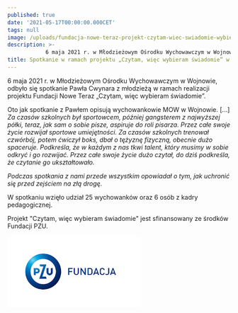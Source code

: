 ```yaml
---
published: true
date: '2021-05-17T00:00:00.000CET'
tags: null
image: /uploads/fundacja-nowe-teraz-projekt-czytam-wiec-swiadomie-wybieram-mow-wojnow.jpg
description: >-
            6 maja 2021 r. w Młodzieżowym Ośrodku Wychowawczym w Wojnowie, odbyło się spotkanie Pawła Cwynara z młodzieżą w ramach realizacji projektu Fundacji Nowe Teraz „Czytam, więc wybieram świadomie”. 
title: Spotkanie w ramach projektu „Czytam, więc wybieram świadomie” w Młodzieżowym Ośrodku Wychowawczym w Wojnowie
---
```


6 maja 2021 r. w Młodzieżowym Ośrodku Wychowawczym w Wojnowie, odbyło się spotkanie Pawła Cwynara z młodzieżą w ramach realizacji projektu Fundacji Nowe Teraz „Czytam, więc wybieram świadomie”.

Oto jak spotkanie z Pawłem opisują wychowankowie MOW w Wojnowie.
[...] *Za czasów szkolnych był sportowcem, później gangsterem z najwyższej półki, teraz, jak sam o sobie pisze, aspiruje do roli pisarza.  Przez całe swoje życie rozwijał sportowe umiejętności. Za czasów szkolnych trenował czwórbój, potem ćwiczył boks, dbał o tężyznę fizyczną, obecnie dużo spaceruje. Podkreśla, że w każdym z nas tkwi talent, który musimy w sobie odkryć i go rozwijać. Przez całe swoje życie dużo czytał, do dziś podkreśla, że czytanie go ukształtowało.*

*Podczas spotkania z nami przede wszystkim opowiadał o tym, jak uchronić się przed zejściem na złą drogę.*

W spotkaniu wzięło udział 25 wychowanków oraz 6 osób z kadry pedagogicznej.

Projekt "Czytam, więc wybieram świadomie" jest sfinansowany ze środków Fundacji PZU.

![Logo Fundacja PZU](/assets/img/logo-fundacja-pzu-poziom.jpg)

